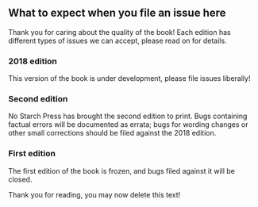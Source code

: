 ## What to expect when you file an issue here

Thank you for caring about the quality of the book! Each edition has
different types of issues we can accept, please read on for details.

### 2018 edition

This version of the book is under development, please file issues liberally!

### Second edition

No Starch Press has brought the second edition to print. Bugs containing
factual errors will be documented as errata; bugs for wording changes or
other small corrections should be filed against the 2018 edition.

### First edition

The first edition of the book is frozen, and bugs filed against it will
be closed.


Thank you for reading, you may now delete this text!
